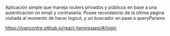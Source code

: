Aplicación simple que maneja routers privados y públicos en base a una autenticación on email y contraseña.
Posee recordatorio de la última página visitada al momento de hacer logout, y un buscador en pase a queryParams


https://ivancontre.github.io/react-heroresapp/#/login